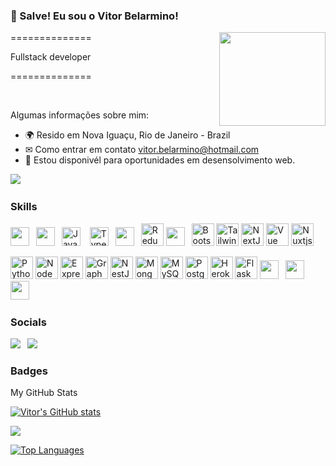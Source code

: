 ### 👋 Salve! Eu sou o Vitor Belarmino!<br>



<img align ="right" src="https://www.tramaweb.com.br/wp-content/uploads/2019/10/f6719fd6-tenor.gif" width="170" height="150"/>

==============


Fullstack developer


==============


<br>

Algumas informações sobre mim:

* 🌍  Resido em Nova Iguaçu, Rio de Janeiro - Brazil
* ✉   Como entrar em contato vitor.belarmino@hotmail.com
* 🤝  Estou disponivél para oportunidades em desensolvimento web.


<a href="https://github.com/vitorbelarmino" target="_blank" rel="noreferrer"><img
src="https://img.shields.io/github/followers/vitorbelarmino?logo=github&style=for-the-badge&color=0891b2&labelColor=1c1917" /></a> &ensp;


### Skills

<p align="left">
<img src="https://cdn.jsdelivr.net/gh/devicons/devicon/icons/html5/html5-original.svg" width="30" height="30" />&ensp;
<img src="https://cdn.jsdelivr.net/gh/devicons/devicon/icons/css3/css3-original.svg" width="30" height="30" />&ensp;
<a href="https://developer.mozilla.org/en-US/docs/Web/JavaScript" target="_blank" rel="noreferrer"><img src="https://raw.githubusercontent.com/danielcranney/readme-generator/main/public/icons/skills/javascript-colored.svg" width="30" height="30" alt="JavaScript" /></a> &ensp;
<a href="https://www.typescriptlang.org/" target="_blank" rel="noreferrer"><img src="https://raw.githubusercontent.com/danielcranney/readme-generator/main/public/icons/skills/typescript-colored.svg" width="30" height="30" alt="TypeScript" /></a>&ensp;
<img src="https://cdn.jsdelivr.net/gh/devicons/devicon/icons/react/react-original.svg" width="30" height="30" />&ensp;
<a href="https://redux.js.org/" target="_blank" rel="noreferrer"><img src="https://raw.githubusercontent.com/danielcranney/readme-generator/main/public/icons/skills/redux-colored.svg" width="36" height="36" alt="Redux" /></a>
<img src="https://cdn.jsdelivr.net/gh/devicons/devicon/icons/sass/sass-original.svg" width="30" height="30" />&ensp;
<a href="https://getbootstrap.com/" target="_blank" rel="noreferrer"><img src="https://raw.githubusercontent.com/danielcranney/readme-generator/main/public/icons/skills/bootstrap-colored.svg" width="36" height="36" alt="Bootstrap" /></a>
<a href="https://tailwindcss.com/" target="_blank" rel="noreferrer"><img src="https://raw.githubusercontent.com/danielcranney/readme-generator/main/public/icons/skills/tailwindcss-colored.svg" width="36" height="36" alt="TailwindCSS" /></a>
<a href="https://nextjs.org/docs" target="_blank" rel="noreferrer"><img src="https://raw.githubusercontent.com/danielcranney/readme-generator/main/public/icons/skills/nextjs-colored.svg" width="36" height="36" alt="NextJs" /></a>
<a href="https://vuejs.org/" target="_blank" rel="noreferrer"><img src="https://raw.githubusercontent.com/danielcranney/readme-generator/main/public/icons/skills/vuejs-colored.svg" width="36" height="36" alt="Vue" /></a>
<a href="https://nuxtjs.org/" target="_blank" rel="noreferrer"><img src="https://raw.githubusercontent.com/danielcranney/readme-generator/main/public/icons/skills/nuxtjs-colored.svg" width="36" height="36" alt="Nuxtjs" /></a>

<p align="left">
<a href="https://www.python.org/" target="_blank" rel="noreferrer"><img src="https://raw.githubusercontent.com/danielcranney/readme-generator/main/public/icons/skills/python-colored.svg" width="36" height="36" alt="Python" /></a>
<a href="https://nodejs.org/en/" target="_blank" rel="noreferrer"><img src="https://raw.githubusercontent.com/danielcranney/readme-generator/main/public/icons/skills/nodejs-colored.svg" width="36" height="36" alt="NodeJS" /></a>
<a href="https://expressjs.com/" target="_blank" rel="noreferrer"><img src="https://raw.githubusercontent.com/danielcranney/readme-generator/main/public/icons/skills/express-colored.svg" width="36" height="36" alt="Express" /></a>
<a href="https://graphql.org/" target="_blank" rel="noreferrer"><img src="https://raw.githubusercontent.com/danielcranney/readme-generator/main/public/icons/skills/graphql-colored.svg" width="36" height="36" alt="GraphQL" /></a>
<a href="https://docs.nestjs.com/" target="_blank" rel="noreferrer"><img src="https://raw.githubusercontent.com/danielcranney/readme-generator/main/public/icons/skills/nestjs-colored.svg" width="36" height="36" alt="NestJS" /></a>
<a href="https://www.mongodb.com/" target="_blank" rel="noreferrer"><img src="https://raw.githubusercontent.com/danielcranney/readme-generator/main/public/icons/skills/mongodb-colored.svg" width="36" height="36" alt="MongoDB" /></a>
<a href="https://www.mysql.com/" target="_blank" rel="noreferrer"><img src="https://raw.githubusercontent.com/danielcranney/readme-generator/main/public/icons/skills/mysql-colored.svg" width="36" height="36" alt="MySQL" /></a>
<a href="https://www.postgresql.org/" target="_blank" rel="noreferrer"><img src="https://raw.githubusercontent.com/danielcranney/readme-generator/main/public/icons/skills/postgresql-colored.svg" width="36" height="36" alt="PostgreSQL" /></a>
<a href="https://www.heroku.com/" target="_blank" rel="noreferrer"><img src="https://raw.githubusercontent.com/danielcranney/readme-generator/main/public/icons/skills/heroku-colored.svg" width="36" height="36" alt="Heroku" /></a>
<a href="https://flask.palletsprojects.com/en/2.0.x/" target="_blank" rel="noreferrer"><img src="https://raw.githubusercontent.com/danielcranney/readme-generator/main/public/icons/skills/flask-colored.svg" width="36" height="36" alt="Flask" /></a>
<img src="https://cdn.jsdelivr.net/gh/devicons/devicon/icons/sequelize/sequelize-original.svg" width="30" height="30" />&ensp;
<img src="https://cdn.jsdelivr.net/gh/devicons/devicon/icons/jest/jest-plain.svg" width="30" height="30" />&ensp;
<img src="https://cdn.jsdelivr.net/gh/devicons/devicon/icons/docker/docker-original.svg" width="30" height="30" />&ensp;
</p>


### Socials

<a href="https://www.linkedin.com/in/vitor-belarmino/" rel="noreferrer"><img
src="https://img.shields.io/badge/LinkedIn-0077B5?style=for-the-badge&logo=linkedin&logoColor=white" /></a> &ensp;<a href="https://www.instagram.com/vitor_belarmino/" rel="noreferrer"><img
src="https://img.shields.io/badge/Instagram-E4405F?style=for-the-badge&logo=instagram&logoColor=white" /></a> 

### Badges
<p>My GitHub Stats</p>

<a href="https://github.com/vitorbelarmino"><img src="https://github-readme-stats.vercel.app/api?username=vitorbelarmino&show_icons=true&hide=&count_private=true&title_color=10b981&text_color=ffffff&icon_color=10b981&bg_color=1c1917&hide_border=true&show_icons=true" alt="Vitor's GitHub stats" /></a>

<a href="http://www.github.com/vitorbelarmino"><img src="https://github-readme-streak-stats.herokuapp.com/?user=vitorbelarmino&stroke=ffffff&background=1c1917&ring=10b981&fire=10b981&currStreakNum=ffffff&currStreakLabel=10b981&sideNums=ffffff&sideLabels=ffffff&dates=ffffff&hide_border=true" /></a>

<a href="https://github.com/vitorbelarmino" align="left"><img src="https://github-readme-stats.vercel.app/api/top-langs/?username=vitorbelarmino&langs_count=10&title_color=10b981&text_color=ffffff&icon_color=10b981&bg_color=1c1917&hide_border=true&locale=en&custom_title=Top%20%Languages" alt="Top Languages" /></a>

